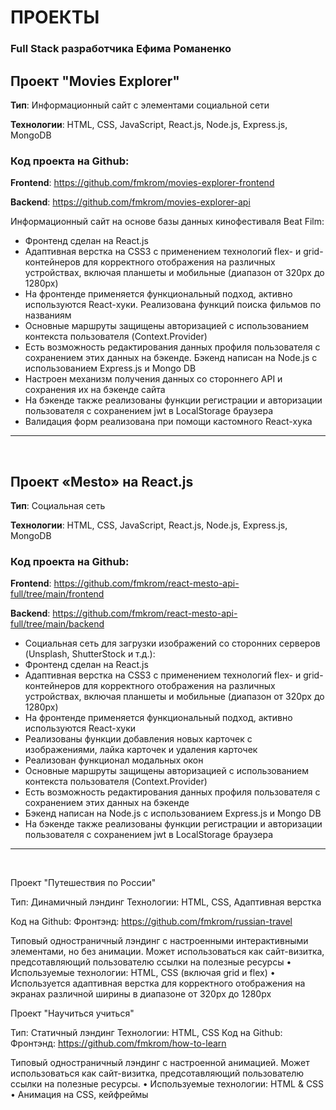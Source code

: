 # ПРОЕКТЫ #
### Full Stack разработчика Ефима Романенко ###

## Проект "Movies Explorer" ##

**Тип**: Информационный сайт c элементами социальной сети

**Технологии**: HTML, CSS, JavaScript, React.js, Node.js, Express.js, MongoDB

### Код проекта на Github: ###

**Frontend**: https://github.com/fmkrom/movies-explorer-frontend

**Backend**: https://github.com/fmkrom/movies-explorer-api

Информационный сайт на основе базы данных кинофестиваля Beat Film:

- Фронтенд сделан на React.js
- Адаптивная верстка на CSS3 с применением технологий flex- и grid-контейнеров для корректного отображения на различных устройствах, включая планшеты и мобильные (диапазон от 320px до 1280px)
- На фронтенде применяется функциональный подход, активно используются React-хуки. Реализована функций поиска фильмов по названиям
- Основные маршруты защищены авторизацией с использованием контекста пользователя (Context.Provider)
- Есть возможность редактирования данных профиля пользователя с сохранением этих данных на бэкенде. Бэкенд написан на Node.js с использованием Express.js и Mongo DB
- Настроен механизм получения данных со стороннего API и сохранения их на бэкенде сайта
- На бэкенде также реализованы функции регистрации и авторизации пользователя с сохранением jwt в LocalStorage браузера
- Валидация форм реализована при помощи кастомного React-хука

***
<br/>

## Проект «Mesto» на React.js ##

**Тип**: Социальная сеть

**Технологии**: HTML, CSS, JavaScript, React.js, Node.js, Express.js, MongoDB

### Код проекта на Github: ###

**Frontend**: https://github.com/fmkrom/react-mesto-api-full/tree/main/frontend

**Backend**: https://github.com/fmkrom/react-mesto-api-full/tree/main/backend

- Социальная сеть для загрузки изображений со сторонних серверов (Unsplash, ShutterStock и т.д.):
- Фронтенд сделан на React.js
- Адаптивная верстка на CSS3 с применением технологий flex- и grid-контейнеров для корректного отображения на различных устройствах, включая планшеты и мобильные (диапазон от 320px до 1280px)
- На фронтенде применяется функциональный подход, активно используются React-хуки
- Реализованы функции добавления новых карточек с изображениями, лайка карточек и удаления карточек
- Реализован функционал модальных окон
- Основные маршруты защищены авторизацией с использованием контекста пользователя (Context.Provider)
- Есть возможность редактирования данных профиля пользователя с сохранением этих данных на бэкенде
- Бэкенд написан на Node.js с использованием Express.js и Mongo DB
- На бэкенде также реализованы функции регистрации и авторизации пользователя с сохранением jwt в LocalStorage браузера

***
<br/>


Проект "Путешествия по России"


Тип: Динамичный лэндинг
Технологии: HTML, CSS, Адаптивная верстка

Код на Github:
Фронтэнд: https://github.com/fmkrom/russian-travel

Типовый одностраничный лэндинг с настроенными интерактивными элементами, но без анимации. Может использоваться как сайт-визитка, предсотавляющий пользователю ссылки на полезные ресурсы
    • Используемые технологии: HTML, CSS (включая grid и flex)
    • Используется адаптивная верстка для корректного отображения на экранах различной ширины в диапазоне от 320px до 1280px


Проект "Научиться учиться"



Тип: Статичный лэндинг
Технологии: HTML, CSS
Код на Github:
Фронтэнд: https://github.com/fmkrom/how-to-learn

Типовый одностраничный лэндинг с настроенной анимацией. Может использоваться как сайт-визитка, предсотавляющий пользователю ссылки на полезные ресурсы.
    • Используемые технологии: HTML & CSS
    • Анимация на СSS, кейфреймы
